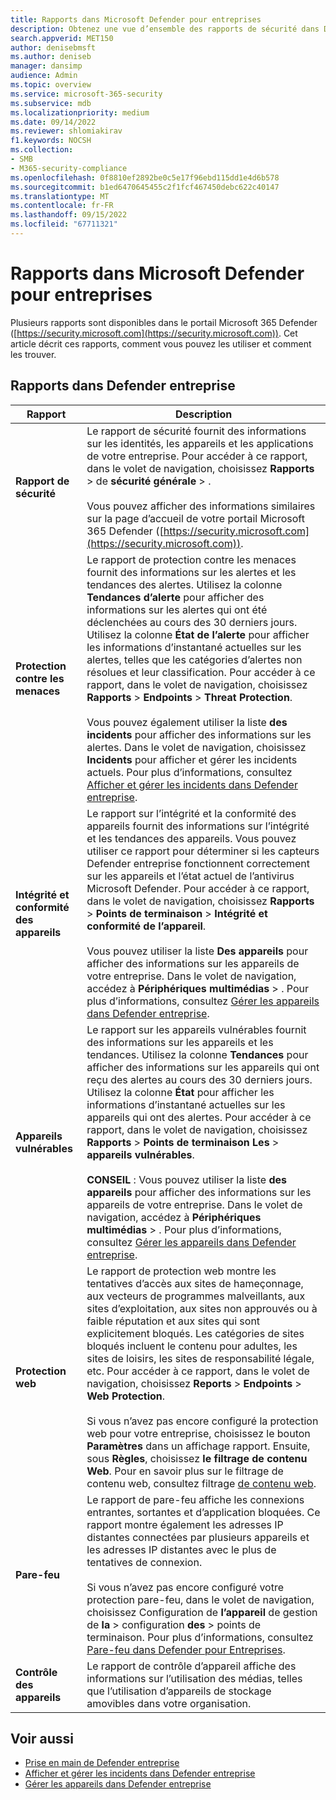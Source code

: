```yaml
---
title: Rapports dans Microsoft Defender pour entreprises
description: Obtenez une vue d’ensemble des rapports de sécurité dans Defender entreprise. Les rapports affichent les menaces, les alertes, les vulnérabilités et l’état de l’appareil détectés.
search.appverid: MET150
author: denisebmsft
ms.author: deniseb
manager: dansimp
audience: Admin
ms.topic: overview
ms.service: microsoft-365-security
ms.subservice: mdb
ms.localizationpriority: medium
ms.date: 09/14/2022
ms.reviewer: shlomiakirav
f1.keywords: NOCSH
ms.collection:
- SMB
- M365-security-compliance
ms.openlocfilehash: 0f8810ef2892be0c5e17f96ebd115dd1e4d6b578
ms.sourcegitcommit: b1ed6470645455c2f1fcf467450debc622c40147
ms.translationtype: MT
ms.contentlocale: fr-FR
ms.lasthandoff: 09/15/2022
ms.locfileid: "67711321"
---
```

# <a name="reports-in-microsoft-defender-for-business"></a>Rapports dans Microsoft Defender pour entreprises

Plusieurs rapports sont disponibles dans le portail Microsoft 365 Defender ([https://security.microsoft.com](https://security.microsoft.com)). Cet article décrit ces rapports, comment vous pouvez les utiliser et comment les trouver.

## <a name="reports-in-defender-for-business"></a>Rapports dans Defender entreprise

|Rapport  |Description  |
|---------|---------|
| **Rapport de sécurité**  | Le rapport de sécurité fournit des informations sur les identités, les appareils et les applications de votre entreprise. Pour accéder à ce rapport, dans le volet de navigation, choisissez **Rapports** >  de **sécurité** **générale** > . <br/><br/>Vous pouvez afficher des informations similaires sur la page d’accueil de votre portail Microsoft 365 Defender ([https://security.microsoft.com](https://security.microsoft.com)). |
| **Protection contre les menaces**  | Le rapport de protection contre les menaces fournit des informations sur les alertes et les tendances des alertes. Utilisez la colonne **Tendances d’alerte** pour afficher des informations sur les alertes qui ont été déclenchées au cours des 30 derniers jours. Utilisez la colonne **État de l’alerte** pour afficher les informations d’instantané actuelles sur les alertes, telles que les catégories d’alertes non résolues et leur classification. Pour accéder à ce rapport, dans le volet de navigation, choisissez **Rapports** > **Endpoints** > **Threat Protection**. <br/><br/>Vous pouvez également utiliser la liste **des incidents** pour afficher des informations sur les alertes. Dans le volet de navigation, choisissez **Incidents** pour afficher et gérer les incidents actuels. Pour plus d’informations, consultez [Afficher et gérer les incidents dans Defender entreprise](mdb-view-manage-incidents.md). |
| **Intégrité et conformité des appareils** | Le rapport sur l’intégrité et la conformité des appareils fournit des informations sur l’intégrité et les tendances des appareils. Vous pouvez utiliser ce rapport pour déterminer si les capteurs Defender entreprise fonctionnent correctement sur les appareils et l’état actuel de l’antivirus Microsoft Defender. Pour accéder à ce rapport, dans le volet de navigation, choisissez **Rapports** > **Points de terminaison** > **Intégrité et conformité de l’appareil**. <br/><br/>Vous pouvez utiliser la liste **Des appareils** pour afficher des informations sur les appareils de votre entreprise. Dans le volet de navigation, accédez à **Périphériques multimédias** > . Pour plus d’informations, consultez [Gérer les appareils dans Defender entreprise](mdb-manage-devices.md). |
| **Appareils vulnérables** | Le rapport sur les appareils vulnérables fournit des informations sur les appareils et les tendances. Utilisez la colonne **Tendances** pour afficher des informations sur les appareils qui ont reçu des alertes au cours des 30 derniers jours. Utilisez la colonne **État** pour afficher les informations d’instantané actuelles sur les appareils qui ont des alertes. Pour accéder à ce rapport, dans le volet de navigation, choisissez **Rapports** > **Points de terminaison Les** > **appareils vulnérables**.<br/><br/>**CONSEIL** : Vous pouvez utiliser la liste **des appareils** pour afficher des informations sur les appareils de votre entreprise. Dans le volet de navigation, accédez à **Périphériques multimédias** > . Pour plus d’informations, consultez [Gérer les appareils dans Defender entreprise](mdb-manage-devices.md). |
| **Protection web** | Le rapport de protection web montre les tentatives d’accès aux sites de hameçonnage, aux vecteurs de programmes malveillants, aux sites d’exploitation, aux sites non approuvés ou à faible réputation et aux sites qui sont explicitement bloqués. Les catégories de sites bloqués incluent le contenu pour adultes, les sites de loisirs, les sites de responsabilité légale, etc. Pour accéder à ce rapport, dans le volet de navigation, choisissez **Reports** > **Endpoints** > **Web Protection**.<br/><br/>Si vous n’avez pas encore configuré la protection web pour votre entreprise, choisissez le bouton **Paramètres** dans un affichage rapport. Ensuite, sous **Règles**, choisissez **le filtrage de contenu Web**. Pour en savoir plus sur le filtrage de contenu web, consultez filtrage [de contenu web](../defender-endpoint/web-content-filtering.md). |
| **Pare-feu** | Le rapport de pare-feu affiche les connexions entrantes, sortantes et d’application bloquées. Ce rapport montre également les adresses IP distantes connectées par plusieurs appareils et les adresses IP distantes avec le plus de tentatives de connexion. <br/><br/>Si vous n’avez pas encore configuré votre protection pare-feu, dans le volet de navigation, choisissez Configuration de **l’appareil** de gestion de **la** >  configuration **des** >  points de terminaison. Pour plus d’informations, consultez [Pare-feu dans Defender pour Entreprises](mdb-firewall.md). |
| **Contrôle des appareils** | Le rapport de contrôle d’appareil affiche des informations sur l’utilisation des médias, telles que l’utilisation d’appareils de stockage amovibles dans votre organisation. |


## <a name="see-also"></a>Voir aussi

- [Prise en main de Defender entreprise](mdb-get-started.md)
- [Afficher et gérer les incidents dans Defender entreprise](mdb-view-manage-incidents.md)
- [Gérer les appareils dans Defender entreprise](mdb-manage-devices.md)
